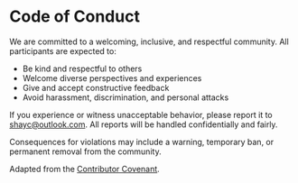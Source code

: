 # Code of Conduct

We are committed to a welcoming, inclusive, and respectful community. All participants are expected to:

- Be kind and respectful to others
- Welcome diverse perspectives and experiences
- Give and accept constructive feedback
- Avoid harassment, discrimination, and personal attacks

If you experience or witness unacceptable behavior, please report it to [shayc@outlook.com](mailto:shayc@outlook.com). All reports will be handled confidentially and fairly.

Consequences for violations may include a warning, temporary ban, or permanent removal from the community.

Adapted from the [Contributor Covenant](https://www.contributor-covenant.org/version/2/1/code_of_conduct.html).
